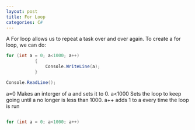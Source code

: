 ```yaml
--- 
layout: post
title: For Loop
categories: C#
---
```

 A For loop allows us to repeat a task over and over again. 
 To create a for loop, we can do:
 
 ```csharp
 for (int a = 0; a<1000; a++)
            {
                Console.WriteLine(a);
            }

Console.ReadLine();
 
 ```
 a=0  Makes an interger of a and sets it to 0.
      a<1000  Sets the loop to keep going until a no longer is less than 1000.
      a++  adds 1 to a every time the loop is run
 
 ```csharp
 
for (int a = 0; a<1000; a++)

 ```
